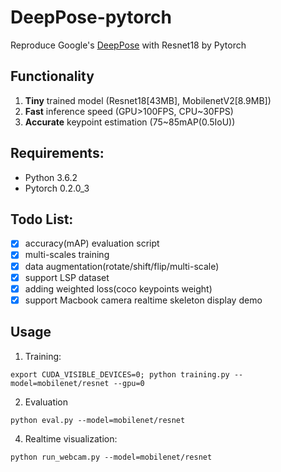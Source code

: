 # DeepPose-pytorch
Reproduce Google's [DeepPose](https://arxiv.org/pdf/1312.4659.pdf) with Resnet18 by Pytorch

## Functionality

1. **Tiny** trained model (Resnet18[43MB], MobilenetV2[8.9MB])
2. **Fast** inference speed (GPU>100FPS, CPU~30FPS)
3. **Accurate** keypoint estimation (75~85mAP(0.5IoU))

## Requirements:
- Python 3.6.2
- Pytorch 0.2.0\_3 

## Todo List:
- [x] accuracy(mAP) evaluation script
- [x] multi-scales training
- [x] data augmentation(rotate/shift/flip/multi-scale)
- [x] support LSP dataset
- [x] adding weighted loss(coco keypoints weight) 
- [x] support Macbook camera realtime skeleton display demo

## Usage

1. Training:
```shell
export CUDA_VISIBLE_DEVICES=0; python training.py --model=mobilenet/resnet --gpu=0
```
2. Evaluation
```shell
python eval.py --model=mobilenet/resnet
```
4. Realtime visualization:
```shell
python run_webcam.py --model=mobilenet/resnet
```

